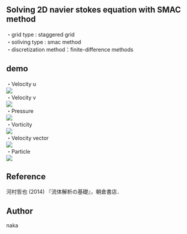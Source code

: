 ## Solving 2D navier stokes equation with SMAC method

・grid type : staggered grid  
・soliving type : smac method  
・discretization method：finite-difference methods 

## demo
・Velocity u  
![](img/u.gif)  
・Velocity v  
![](img/v.gif)  
・Pressure  
![](img/p.gif)  
・Vorticity  
![](img/vorticity.gif)  
・Velocity vector  
![](img/vec.gif)  
・Particle  
![](img/particle.gif)  

## Reference
河村哲也 (2014) 『流体解析の基礎』，朝倉書店．

## Author
naka
